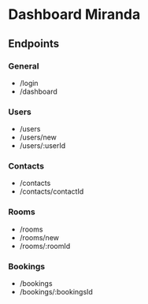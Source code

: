 # Dashboard Miranda

## Endpoints

### General
- /login
- /dashboard

### Users
- /users
- /users/new
- /users/:userId

### Contacts
- /contacts
- /contacts/contactId

### Rooms
- /rooms
- /rooms/new
- /rooms/:roomId

### Bookings
- /bookings
- /bookings/:bookingsId
